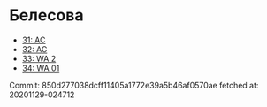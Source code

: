 # Белесова
- [31: AC](31.md)
- [32: AC](32.md)
- [33: WA 2](33.md)
- [34: WA 01](34.md)

Commit: 850d277038dcff11405a1772e39a5b46af0570ae
 fetched at: 20201129-024712
